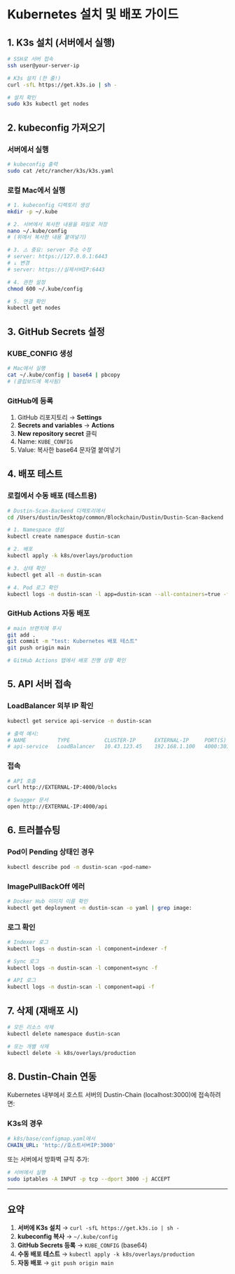 # Kubernetes 설치 및 배포 가이드

## 1. K3s 설치 (서버에서 실행)

```bash
# SSH로 서버 접속
ssh user@your-server-ip

# K3s 설치 (한 줄!)
curl -sfL https://get.k3s.io | sh -

# 설치 확인
sudo k3s kubectl get nodes
```

## 2. kubeconfig 가져오기

### 서버에서 실행

```bash
# kubeconfig 출력
sudo cat /etc/rancher/k3s/k3s.yaml
```

### 로컬 Mac에서 실행

```bash
# 1. kubeconfig 디렉토리 생성
mkdir -p ~/.kube

# 2. 서버에서 복사한 내용을 파일로 저장
nano ~/.kube/config
# (위에서 복사한 내용 붙여넣기)

# 3. ⚠️ 중요: server 주소 수정
# server: https://127.0.0.1:6443
# ↓ 변경
# server: https://실제서버IP:6443

# 4. 권한 설정
chmod 600 ~/.kube/config

# 5. 연결 확인
kubectl get nodes
```

## 3. GitHub Secrets 설정

### KUBE_CONFIG 생성

```bash
# Mac에서 실행
cat ~/.kube/config | base64 | pbcopy
# (클립보드에 복사됨)
```

### GitHub에 등록

1. GitHub 리포지토리 → **Settings**
2. **Secrets and variables** → **Actions**
3. **New repository secret** 클릭
4. Name: `KUBE_CONFIG`
5. Value: 복사한 base64 문자열 붙여넣기

## 4. 배포 테스트

### 로컬에서 수동 배포 (테스트용)

```bash
# Dustin-Scan-Backend 디렉토리에서
cd /Users/dustin/Desktop/common/Blockchain/Dustin/Dustin-Scan-Backend

# 1. Namespace 생성
kubectl create namespace dustin-scan

# 2. 배포
kubectl apply -k k8s/overlays/production

# 3. 상태 확인
kubectl get all -n dustin-scan

# 4. Pod 로그 확인
kubectl logs -n dustin-scan -l app=dustin-scan --all-containers=true -f
```

### GitHub Actions 자동 배포

```bash
# main 브랜치에 푸시
git add .
git commit -m "test: Kubernetes 배포 테스트"
git push origin main

# GitHub Actions 탭에서 배포 진행 상황 확인
```

## 5. API 서버 접속

### LoadBalancer 외부 IP 확인

```bash
kubectl get service api-service -n dustin-scan

# 출력 예시:
# NAME          TYPE           CLUSTER-IP      EXTERNAL-IP     PORT(S)          AGE
# api-service   LoadBalancer   10.43.123.45    192.168.1.100   4000:30123/TCP   5m
```

### 접속

```bash
# API 호출
curl http://EXTERNAL-IP:4000/blocks

# Swagger 문서
open http://EXTERNAL-IP:4000/api
```

## 6. 트러블슈팅

### Pod이 Pending 상태인 경우

```bash
kubectl describe pod -n dustin-scan <pod-name>
```

### ImagePullBackOff 에러

```bash
# Docker Hub 이미지 이름 확인
kubectl get deployment -n dustin-scan -o yaml | grep image:
```

### 로그 확인

```bash
# Indexer 로그
kubectl logs -n dustin-scan -l component=indexer -f

# Sync 로그
kubectl logs -n dustin-scan -l component=sync -f

# API 로그
kubectl logs -n dustin-scan -l component=api -f
```

## 7. 삭제 (재배포 시)

```bash
# 모든 리소스 삭제
kubectl delete namespace dustin-scan

# 또는 개별 삭제
kubectl delete -k k8s/overlays/production
```

## 8. Dustin-Chain 연동

Kubernetes 내부에서 호스트 서버의 Dustin-Chain (localhost:3000)에 접속하려면:

### K3s의 경우

```yaml
# k8s/base/configmap.yaml에서
CHAIN_URL: 'http://호스트서버IP:3000'
```

또는 서버에서 방화벽 규칙 추가:

```bash
# 서버에서 실행
sudo iptables -A INPUT -p tcp --dport 3000 -j ACCEPT
```

---

## 요약

1. **서버에 K3s 설치** → `curl -sfL https://get.k3s.io | sh -`
2. **kubeconfig 복사** → `~/.kube/config`
3. **GitHub Secrets 등록** → `KUBE_CONFIG` (base64)
4. **수동 배포 테스트** → `kubectl apply -k k8s/overlays/production`
5. **자동 배포** → `git push origin main`
